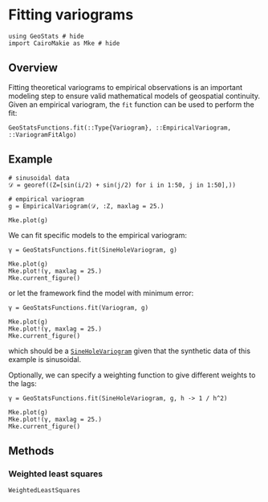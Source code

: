 # Fitting variograms

```@example variofit
using GeoStats # hide
import CairoMakie as Mke # hide
```

## Overview

Fitting theoretical variograms to empirical observations is an important
modeling step to ensure valid mathematical models of geospatial continuity.
Given an empirical variogram, the `fit` function can be used to perform the fit:

```@docs
GeoStatsFunctions.fit(::Type{Variogram}, ::EmpiricalVariogram, ::VariogramFitAlgo)
```

## Example

```@example variofit
# sinusoidal data
𝒟 = georef((Z=[sin(i/2) + sin(j/2) for i in 1:50, j in 1:50],))

# empirical variogram
g = EmpiricalVariogram(𝒟, :Z, maxlag = 25.)

Mke.plot(g)
```

We can fit specific models to the empirical variogram:

```@example variofit
γ = GeoStatsFunctions.fit(SineHoleVariogram, g)

Mke.plot(g)
Mke.plot!(γ, maxlag = 25.)
Mke.current_figure()
```

or let the framework find the model with minimum error:

```@example variofit
γ = GeoStatsFunctions.fit(Variogram, g)

Mke.plot(g)
Mke.plot!(γ, maxlag = 25.)
Mke.current_figure()
```

which should be a [`SineHoleVariogram`](@ref) given that the synthetic data
of this example is sinusoidal.

Optionally, we can specify a weighting function to give different weights to the lags:

```@example variofit
γ = GeoStatsFunctions.fit(SineHoleVariogram, g, h -> 1 / h^2)

Mke.plot(g)
Mke.plot!(γ, maxlag = 25.)
Mke.current_figure()
```

## Methods

### Weighted least squares

```@docs
WeightedLeastSquares
```
